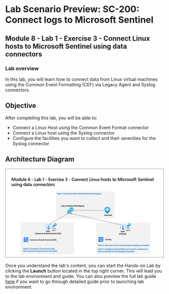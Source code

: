 # Lab Scenario Preview: SC-200: Connect logs to Microsoft Sentinel

## Module 8 - Lab 1 - Exercise 3 - Connect Linux hosts to Microsoft Sentinel using data connectors

### Lab overview

In this lab, you will learn how to connect data from Linux virtual machines using the Common Event Formatting (CEF) via Legacy Agent and Syslog connectors.

## Objective
  
After completing this lab, you will be able to:

- Connect a Linux Host using the Common Event Format connector
- Connect a Linux host using the Syslog connector
- Configure the facilities you want to collect and their severities for the Syslog connector

## Architecture Diagram

  ![](media/SC200-Lab_Diagrams_Mod6_L1_Ex3.png)

Once you understand the lab's content, you can start the Hands-on Lab by clicking the **Launch** button located in the top right corner. This will lead you to the lab environment and guide. You can also preview the full lab guide [here](https://experience.cloudlabs.ai/#/labguidepreview/67795e6f-3d1c-437c-bbc7-561aafb6434e) if you want to go through detailed guide prior to launching lab environment.
